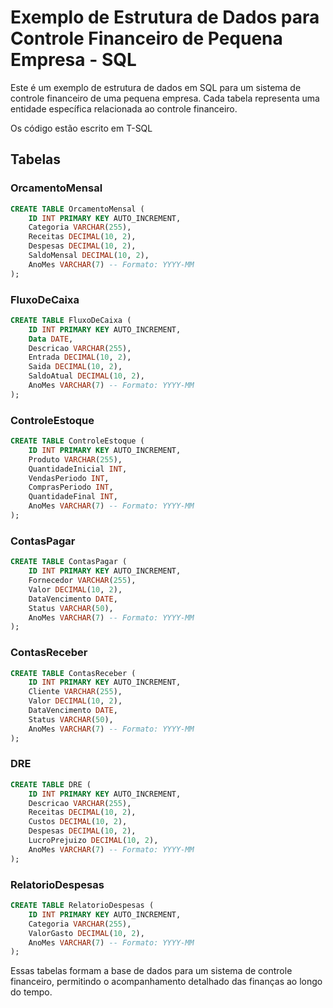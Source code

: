# Exemplo de Estrutura de Dados para Controle Financeiro de Pequena Empresa - SQL


Este é um exemplo de estrutura de dados em SQL para um sistema de controle financeiro de uma pequena empresa. Cada tabela representa uma entidade específica relacionada ao controle financeiro.

Os código estão escrito em T-SQL


## Tabelas

### OrcamentoMensal

```sql
CREATE TABLE OrcamentoMensal (
    ID INT PRIMARY KEY AUTO_INCREMENT,
    Categoria VARCHAR(255),
    Receitas DECIMAL(10, 2),
    Despesas DECIMAL(10, 2),
    SaldoMensal DECIMAL(10, 2),
    AnoMes VARCHAR(7) -- Formato: YYYY-MM
);
```

### FluxoDeCaixa

```sql
CREATE TABLE FluxoDeCaixa (
    ID INT PRIMARY KEY AUTO_INCREMENT,
    Data DATE,
    Descricao VARCHAR(255),
    Entrada DECIMAL(10, 2),
    Saida DECIMAL(10, 2),
    SaldoAtual DECIMAL(10, 2),
    AnoMes VARCHAR(7) -- Formato: YYYY-MM
);
```

### ControleEstoque

```sql
CREATE TABLE ControleEstoque (
    ID INT PRIMARY KEY AUTO_INCREMENT,
    Produto VARCHAR(255),
    QuantidadeInicial INT,
    VendasPeriodo INT,
    ComprasPeriodo INT,
    QuantidadeFinal INT,
    AnoMes VARCHAR(7) -- Formato: YYYY-MM
);
```

### ContasPagar

```sql
CREATE TABLE ContasPagar (
    ID INT PRIMARY KEY AUTO_INCREMENT,
    Fornecedor VARCHAR(255),
    Valor DECIMAL(10, 2),
    DataVencimento DATE,
    Status VARCHAR(50),
    AnoMes VARCHAR(7) -- Formato: YYYY-MM
);
```

### ContasReceber

```sql
CREATE TABLE ContasReceber (
    ID INT PRIMARY KEY AUTO_INCREMENT,
    Cliente VARCHAR(255),
    Valor DECIMAL(10, 2),
    DataVencimento DATE,
    Status VARCHAR(50),
    AnoMes VARCHAR(7) -- Formato: YYYY-MM
);
```

### DRE

```sql
CREATE TABLE DRE (
    ID INT PRIMARY KEY AUTO_INCREMENT,
    Descricao VARCHAR(255),
    Receitas DECIMAL(10, 2),
    Custos DECIMAL(10, 2),
    Despesas DECIMAL(10, 2),
    LucroPrejuizo DECIMAL(10, 2),
    AnoMes VARCHAR(7) -- Formato: YYYY-MM
);
```

### RelatorioDespesas

```sql
CREATE TABLE RelatorioDespesas (
    ID INT PRIMARY KEY AUTO_INCREMENT,
    Categoria VARCHAR(255),
    ValorGasto DECIMAL(10, 2),
    AnoMes VARCHAR(7) -- Formato: YYYY-MM
);
```

Essas tabelas formam a base de dados para um sistema de controle financeiro, permitindo o acompanhamento detalhado das finanças ao longo do tempo.
